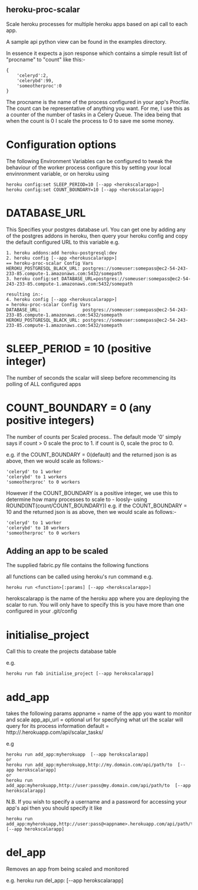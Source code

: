 heroku-proc-scalar
------------------

Scale heroku processes for multiple heroku apps based on api call to each app.

A sample api python view can be found in the examples directory.

In essence it expects a json response which contains a simple result list of "procname" to "count" like this:-

    {
        'celeryd':2,
        'celerybd':99,
        'someotherproc':0
    }

The procname is the name of the process configured in your app's Procfile.
The count can be representative of anything you want. For me, I use this as a counter of the number of tasks in a Celery Queue. The idea being that 
when the count is 0 I scale the process to 0 to save me some money. 

Configuration options
=====================

The following Environment Variables can be configured to tweak the behaviour of the worker process
configure this by setting your local envinronment variable, or on heroku using

    heroku config:set SLEEP_PERIOD=10 [--app <herokscalarapp>]
    heroku config:set COUNT_BOUNDARY=10 [--app <herokscalarapp>]

DATABASE_URL
============

This Specifies your postgres database url. You can get one by adding any of the postgres addons in heroku, then query your heroku config and copy the default configured URL to this variable e.g.

    1. heroku addons:add heroku-postgresql:dev
    2. heroku config [--app <herokuscalarapp>]
    == heroku-proc-scalar Config Vars
    HEROKU_POSTGRESQL_BLACK_URL: postgres://someuser:somepass@ec2-54-243-233-85.compute-1.amazonaws.com:5432/somepath
    3. heroku config:set DATABASE_URL=postgres://someuser:somepass@ec2-54-243-233-85.compute-1.amazonaws.com:5432/somepath
    
    resulting in:-
    4. heroku config [--app <herokuscalarapp>]
    = heroku-proc-scalar Config Vars
    DATABASE_URL:                postgres://someuser:somepass@ec2-54-243-233-85.compute-1.amazonaws.com:5432/somepath
    HEROKU_POSTGRESQL_BLACK_URL: postgres://someuser:somepass@ec2-54-243-233-85.compute-1.amazonaws.com:5432/somepath

SLEEP_PERIOD  = 10 (positive integer)
=====================================
The number of seconds the scalar will sleep before recommencing its polling of ALL configured apps


COUNT_BOUNDARY = 0  (any positive integers)
===========================================
The number of counts per Scaled process..
The default mode '0' simply says if count > 0 scale the proc to 1. if count is 0, scale the proc to 0.

e.g.  if the COUNT_BOUNDARY = 0(default)  and the returned json is as above, then we would scale as follows:-

    'celeryd' to 1 worker
    'celerybd' to 1 workers
    'someotherproc' to 0 workers

However if the COUNT_BOUNDARY is a positive integer, we use this to determine how many processes to scale to - loosly- using ROUND(INT(count/COUNT_BOUNDARY))
e.g.  if the COUNT_BOUNDARY = 10  and the returned json is as above, then we would scale as follows:-

    'celeryd' to 1 worker
    'celerybd' to 10 workers
    'someotherproc' to 0 workers


Adding an app to be scaled
--------------------------

The supplied fabric.py file contains the following functions

all functions can be called using heroku's run command
e.g. 

    heroku run <function>[:params] [--app <herokscalarapp>]

herokscalarapp is the name of the heroku app where you are deploying the scalar to run. You will only have to specify this is you have more than one configured in your .git/config

initialise_project
==================

Call this to create the projects database table


e.g. 
    
    heroku run fab initialise_project [--app herokscalarapp]


add_app
========
takes the following params
appname = name of the app you want to monitor and scale
app_api_url = optional url for specifying what url the scalar will query for its process information
    default = http://<appname>.herokuapp.com/api/scalar_tasks/

e.g  

    heroku run add_app:myherokuapp  [--app herokscalarapp]
    or
    heroku run add_app:myherokuapp,http://my.domain.com/api/path/to  [--app herokscalarapp]
    or
    heroku run add_app:myherokuapp,http://user:pass@my.domain.com/api/path/to  [--app herokscalarapp]

N.B. If you wish to specify a username and a password for accessing your app's api then you should specify it like

    heroku run add_app:myherokuapp,http://user:pass@<appname>.herokuapp.com/api/path/to  [--app herokscalarapp]
    

del_app
=======
Removes an app from being scaled and monitored


e.g. 
    heroku run del_app:<appname> [--app herokscalarapp]

